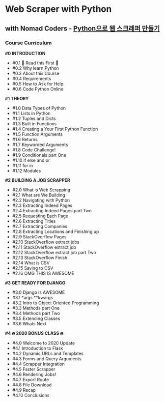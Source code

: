 # Web Scraper with Python
## with Nomad Coders - [Python으로 웹 스크래퍼 만들기](https://nomadcoders.co/python-for-beginners)

### Course Curriculum

**#0 INTRODUCTION**
- #0.1 🚨 Read this First 🚨
- #0.2 Why learn Python
- #0.3 About this Course
- #0.4 Requirements
- #0.5 How to Ask for Help
- #0.6 Code Python Online

**#1 THEORY**
- #1.0 Data Types of Python
- #1.1 Lists in Python
- #1.2 Tuples and Dicts
- #1.3 Built in Functions
- #1.4 Creating a Your First Python Function
- #1.5 Function Arguments
- #1.6 Returns
- #1.7 Keyworded Arguments
- #1.8 Code Challenge!
- #1.9 Conditionals part One
- #1.10 if else and or
- #1.11 for in
- #1.12 Modules

**#2 BUILDING A JOB SCRAPPER**
- #2.0 What is Web Scrapping
- #2.1 What are We Building
- #2.2 Navigating with Python
- #2.3 Extracting Indeed Pages
- #2.4 Extracting Indeed Pages part Two
- #2.5 Requesting Each Page
- #2.6 Extracting Titles
- #2.7 Extracting Companies
- #2.8 Extracting Locations and Finishing up
- #2.9 StackOverflow Pages
- #2.10 StackOverflow extract jobs
- #2.11 StackOverflow extract job
- #2.12 StackOverflow extract job part Two
- #2.13 StackOverflow Finish
- #2.14 What is CSV
- #2.15 Saving to CSV
- #2.16 OMG THIS IS AWESOME

**#3 GET READY FOR DJANGO**
- #3.0 Django is AWESOME
- #3.1 *args **kwargs
- #3.2 Intro to Object Oriented Programming
- #3.3 Methods part One
- #3.4 Methods part Two
- #3.5 Extending Classes
- #3.6 Whats Next

**#4 🔥 2020 BONUS CLASS 🔥**
- #4.0 Welcome to 2020 Update
- #4.1 Introduction to Flask
- #4.2 Dynamic URLs and Templates
- #4.3 Forms and Query Arguments
- #4.4 Scrapper Integration
- #4.5 Faster Scrapper
- #4.6 Rendering Jobs!
- #4.7 Export Route
- #4.8 File Download
- #4.9 Recap
- #4.10 Conclusions
